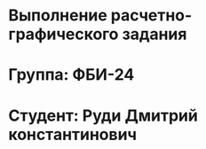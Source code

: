 # Выполнение расчетно-графического задания

# Группа: ФБИ-24

# Студент: Руди Дмитрий константинович
